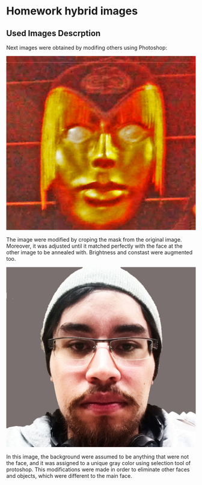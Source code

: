 # Homework hybrid images


## Used Images Descrption

Next images were obtained by modifing others using Photoshop:

![Mascara](mascara.jpg)

The image were modified by croping the mask from the original image. Moreover, it was adjusted until it matched perfectly with the face at the other image to be annealed with. Brightness and constast were augmented too.

![Otra_cara](otra_cara.jpg)

In this image, the background were assumed to be anything that were not the face, and it was assigned to a unique gray color using selection tool of protoshop. This modifications were made in order to eliminate other faces and objects, which were different to the main face.  

